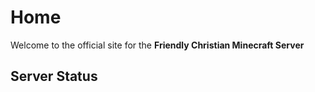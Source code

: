 # Home

Welcome to the official site for the **Friendly Christian Minecraft Server**

## Server Status

<div class="server-status-banner">
  <div class="server-url"></div>
  <div class="server-status"></div>
  <div class="icon-and-players">
    <img class="server-icon" src="">
    <div class="players-online"></div>
  </div>
</div>


